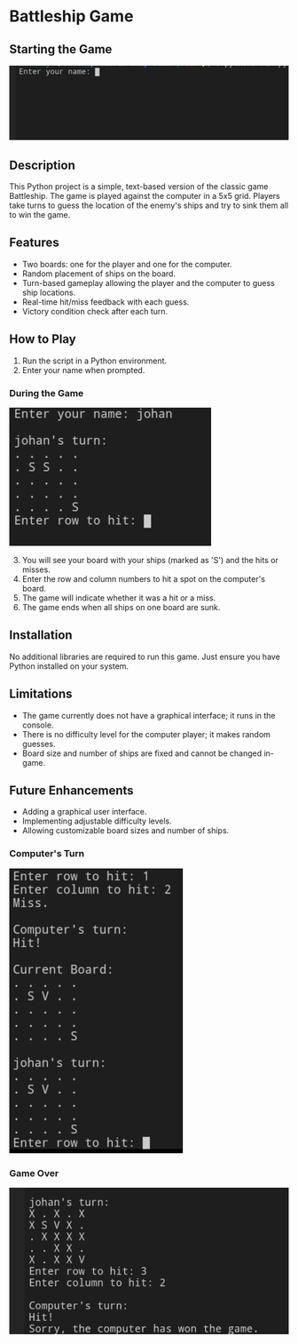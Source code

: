 # Battleship Game

## Starting the Game
![Starting the Game](./images/start.png)

## Description
This Python project is a simple, text-based version of the classic game Battleship. The game is played against the computer in a 5x5 grid. Players take turns to guess the location of the enemy's ships and try to sink them all to win the game.

## Features
- Two boards: one for the player and one for the computer.
- Random placement of ships on the board.
- Turn-based gameplay allowing the player and the computer to guess ship locations.
- Real-time hit/miss feedback with each guess.
- Victory condition check after each turn.

## How to Play
1. Run the script in a Python environment.
2. Enter your name when prompted.

### During the Game
![During the Game](./images/gameon.png)

3. You will see your board with your ships (marked as 'S') and the hits or misses.
4. Enter the row and column numbers to hit a spot on the computer's board.
5. The game will indicate whether it was a hit or a miss.
6. The game ends when all ships on one board are sunk.

## Installation
No additional libraries are required to run this game. Just ensure you have Python installed on your system.

## Limitations
- The game currently does not have a graphical interface; it runs in the console.
- There is no difficulty level for the computer player; it makes random guesses.
- Board size and number of ships are fixed and cannot be changed in-game.

## Future Enhancements
- Adding a graphical user interface.
- Implementing adjustable difficulty levels.
- Allowing customizable board sizes and number of ships.

### Computer's Turn
![Computer's Turn](./images/computerplay.png)

### Game Over
![Game Over](./images/finish.png)

